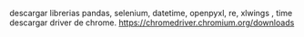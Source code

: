 descargar librerias pandas, selenium, datetime, openpyxl, re, xlwings , time
descargar driver de chrome. https://chromedriver.chromium.org/downloads
